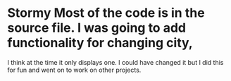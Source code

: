 # Stormy Most of the code is in the source file. I was going to add functionality for changing city, 
I think at the time it only displays one. I could have changed it but I did this for fun and went on to work on other projects.
